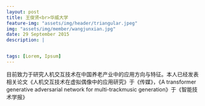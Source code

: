 ```yaml
---
layout: post
title: 王俊贤<br>华威大学
feature-img: "assets/img/header/triangular.jpeg"
img: "assets/img/member/wangjunxian.jpg"
date: 29 September 2015
description: |


tags: [Lorem, Ipsum]
---
```


目前致力于研究人机交互技术在中国养老产业中的应用方向与特征。本人已经发表相关论文《人机交互技术在虚拟偶像中的应用研究》于《传媒》，《A transformer generative adversarial network for multi-trackmusic generation》于《智能技术学报》